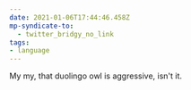 ```yaml
---
date: 2021-01-06T17:44:46.458Z
mp-syndicate-to:
  - twitter_bridgy_no_link
tags:
- language
---
```


My my, that duolingo owl is aggressive, isn't it.
